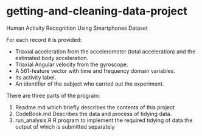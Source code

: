 # getting-and-cleaning-data-project

Human Activity Recognition Using Smartphones Dataset

For each record it is provided:

- Triaxial acceleration from the accelerometer (total acceleration) and the estimated body acceleration.
- Triaxial Angular velocity from the gyroscope. 
- A 561-feature vector with time and frequency domain variables. 
- Its activity label. 
- An identifier of the subject who carried out the experiment.

There are three parts of the program:
1. Readme.md which briefly describes the contents of this project
2. CodeBook.md Describes the data and process of tidying data.
3. run_analysis.R R program to implement the required tidying of data the output of which is submitted separately
